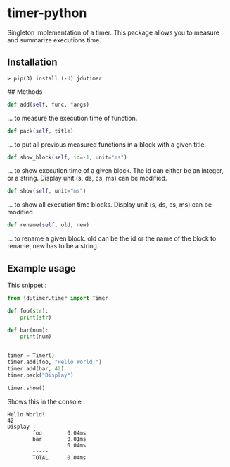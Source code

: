 # timer-python
 
Singleton implementation of a timer. This package allows you to measure and summarize executions time.


## Installation

``` console
> pip(3) install (-U) jdutimer
```

## Methods
``` python
def add(self, func, *args)
```
... to measure the execution time of function.

``` python
def pack(self, title)
```
... to put all previous measured functions in a block with a given title.

``` python
def show_block(self, id=-1, unit="ms")
```
... to show execution time of a given block. The id can either be an integer, or a string. Display unit (s, ds, cs, ms) can be modified.

``` python
def show(self, unit="ms")
```
... to show all execution time blocks. Display unit (s, ds, cs, ms) can be modified.

``` python
def rename(self, old, new)
```
... to rename a given block. old can be the id or the name of the block to rename, new has to be a string.


## Example usage
This snippet :
``` python
from jdutimer.timer import Timer

def foo(str):
    print(str)

def bar(num):
    print(num)


timer = Timer()
timer.add(foo, "Hello World!")
timer.add(bar, 42)
timer.pack("Display")

timer.show()
```

Shows this in the console :
``` console
Hello World!
42
Display 
        foo        0.04ms
        bar        0.01ms
                   0.04ms
        -----
        TOTAL      0.04ms
```
